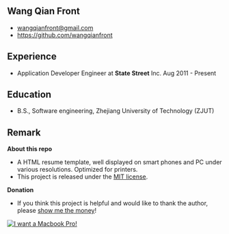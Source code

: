 Wang Qian Front
--------------------

+ wangqianfront@gmail.com
+ https://github.com/wangqianfront



Experience
---------------------
+ Application Developer Engineer at <strong>State Street</strong> Inc. Aug 2011 - Present


Education
---------------------
+ B.S., Software engineering, Zhejiang University of Technology (ZJUT)


Remark
---------------------

**About this repo**

+ A HTML resume template, well displayed on smart phones and PC under various resolutions. Optimized for printers.
+ This project is released under the [MIT license](http://opensource.org/licenses/MIT).


**Donation**

+ If you think this project is helpful and would like to thank the author, please [show me the money](http://www.urbandictionary.com/define.php?term=show+me+the+money)!

[![I want a Macbook Pro!](https://img.alipay.com/sys/personalprod/style/mc/btn-index.png)](https://me.alipay.com/wangqianfront)
